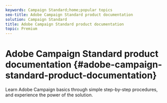 ```yaml
---
keywords: Campaign Standard;home;popular topics
seo-title: Adobe Campaign Standard product documentation
solution: Campaign Standard
title: Adobe Campaign Standard product documentation
topic: Premium
---
```


# Adobe Campaign Standard product documentation {#adobe-campaign-standard-product-documentation}

Learn Adobe Campaign basics through simple step-by-step procedures, and experience the power of the solution.
